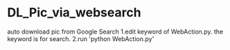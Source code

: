 # DL_Pic_via_websearch

auto download pic from Google Search 
1.edit keyword of WebAction.py. the keyword is for search.
2.run 'python WebAction.py' 
